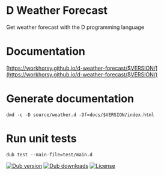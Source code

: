 # D Weather Forecast
Get weather forecast with the D programming language

# Documentation

[https://workhorsy.github.io/d-weather-forecast/$VERSION/](https://workhorsy.github.io/d-weather-forecast/$VERSION/)

# Generate documentation

```
dmd -c -D source/weather.d -Df=docs/$VERSION/index.html
```

# Run unit tests

```
dub test --main-file=test/main.d
```

[![Dub version](https://img.shields.io/dub/v/d-weather-forecast.svg)](https://code.dlang.org/packages/d-weather-forecast)
[![Dub downloads](https://img.shields.io/dub/dt/d-weather-forecast.svg)](https://code.dlang.org/packages/d-weather-forecast)
[![License](https://img.shields.io/badge/license-BSL_1.0-blue.svg)](https://raw.githubusercontent.com/workhorsy/d-weather-forecast/master/LICENSE)
